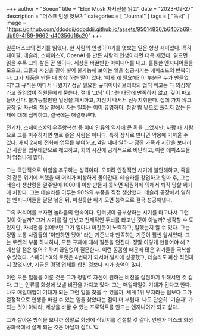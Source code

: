 +++
author = "Soeun"
title = "Elon Musk 자서전을 읽고"
date = "2023-09-27"
description = "머스크 인생 엿보기"
categories = [
    "Journal"
]
tags = [
    "독서"
]
image = "https://github.com/ddoddii/ddoddii.github.io/assets/95014836/b6407b69-db99-4f89-9662-d40356d16c20"
+++

일론머스크의 전기를 읽었다. 한 사람의 인생이야기를 엿보는 일은 항상 재미있다. 특히 페이팔, 테슬라, 스페이스X, OpenAI 를 만든 사람의 인생이라면 더욱 재밌다. 읽으면 읽을 수록 그의 삶은 곧 일이다. 세상을 바꿀만한 아이디어를 내고, 훌륭한 엔지니어들을 모으고, 그들과 자신을 갈아 넣어 불가능해 보이는 일을 성공시키는 에피소드의 반복이다. 그가 제품을 만들 때 항상 하는 말이 있다. ‘이게 왜 필요해? 이 부분은 누가 만들었지? 그 규칙은 어디서 나왔지? 정말 필요한 규칙이야? 물리학의 법칙 빼고는 다 의심해’ 라고 끊임없이 직원들에게 묻는다. 절대 ‘그냥’ 이라는 대답에 만족하지 않고, 깊이 파고 들어간다. 불가능할만한 일정을 제시하고, 자신이 나서서 진두지휘한다. 집에 가지 않고 공장 밑 자신의 책상 밑에서 자는 일화는 이미 유명하다. 정말 밤 낮으로 풀리지 않는 문제에 대해 집착하고, 결국에는 해결해낸다. 

전기차, 스페이스X의 우주왕복선 등 이미 인류의 역사에 큰 획을 그었지만, 사람 대 사람으로 그를 마주하자면 별로 좋은 사람은 아니다. 특히 상사로 만나면 악몽에 가까울 수 있다. 새벽 2시에 전화해 업무를 부여하고, 4일 내내 일하다 잠깐 가족과 시간을 보내러 간 사람을 업무태만으로 해고하고, 회의 시간에 공개적으로 비난하고, 이런 에피소드들이 엄청나게 많다. 

그는 극단적으로 위험을 추구하는 성격이다. 오히려 안정적인 시기에 불안해하고, 죽을 것 같은 위기에 쳐했을 때 머리가 비상하게 돌아간다. 테슬라를 창업하고 얼마 후, 그는 테슬라 생산량을 일주일에 1000대 이상 만들지 못하면 위원회에 의해서 퇴직 당할 위기에 처한다. 그는 테슬라를 이루는 90%의 부품을 직접 생산했다. 테슬라 공장에서 일하는 엔지니어들을 달달 볶은 뒤, 미칠듯한 위기 모면 능력으로 결국 성공해낸다. 

그의 커리어를 보자면 놀라움의 연속이다. 인터넷이 급부상하는 시기를 타고나서 그런 것이 아닐까? 그저 시기를 잘 만났고 천재적인 두뇌를 타고난 것이 아닐까? 생각할 수 도 있지만, 자서전을 읽어보면 그가 얼마나 미친듯이 노력하고, 일했는지 알 수 있다. 그는 정말 보통 사람들의 '이만하면 됐어' 라는 기준보다 만족하는 기준이 훨씬 앞서있다. 그는 로켓의 부품 하나하나, 모든 규제에 대해 질문을 던진다. 정말 이렇게 만들어야 해 ? 개선할 점은 없어 ? 하며 끊임없이 질문한다. 이런 꼼꼼함 때문에 많은 위기들을 극복할 수 있었다. 스페이스X의 로켓은 4번째가 되서야 발사에 성공했고, 테슬라도 파산 직전까지 갔었지만, 지금은 경쟁 업체를 합친 것보다 시가 총액이 많다. 

이런 모든 일들을 이룬 것은 그가 정말로 자신이 원하는 비전을 실현하기 위해서인 것 같다. 그는 인류를 화성에 보낼 비전을 가지고 있다. 그는 매일매일이 기대가 된다고 한다. 나도 매일매일이 기대가 되는 그런 일을 찾을 수 있을까. 세계 1위 부자라는 점보다 그가 열정적으로 인생을 바칠 수 있는 일을 찾았다는 점이 더 부럽다. 나도 단순히 '기술자' 가 되는 것이 아니라, 세상을 바꿀 수 있는 프로덕트를 만드는 엔지니어가 되고 싶다. 

그가 살아온 방식을 보니까 정말로 화성에 식민지를 건설할 것 같다. 언젠가 머스크 화성 공화국에서 살게 되는 것은 아닐까 싶다. 🪐